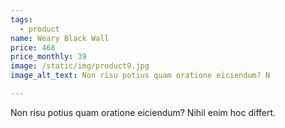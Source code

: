 ```yaml
---
tags:
  - product
name: Weary Black Wall
price: 468
price_monthly: 39
image: /static/img/product9.jpg
image_alt_text: Non risu potius quam oratione eiciendum? N

---
```

Non risu potius quam oratione eiciendum? Nihil enim hoc differt.
